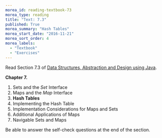 ```yaml
---
morea_id: reading-textbook-73
morea_type: reading
title: "Text: 7.3"
published: True
morea_summary: "Hash Tables"
morea_start_date: "2016-11-21"
morea_sort_order: 4
morea_labels: 
  - "Textbook"
  - "Exercises"
---
```


Read Section 7.3 of
[Data Structures, Abstraction and Design using Java](http://www.wiley.com/WileyCDA/WileyTitle/productCd-EHEP001607.html).

**Chapter 7.**

1. Sets and the *Set* Interface
2. Maps and the *Map* Interface
3. **Hash Tables**
4. Implementing the Hash Table
5. Implementation Considerations for Maps and Sets
6. Additional Applications of Maps
7. Navigable Sets and Maps

Be able to answer the self-check questions at the end of the section.

